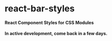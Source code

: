 # react-bar-styles

#### React Component Styles for CSS Modules

**In active development, come back in a few days.**
